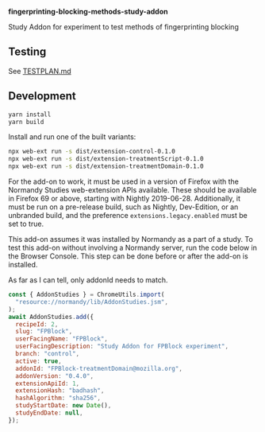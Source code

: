 **fingerprinting-blocking-methods-study-addon**

Study Addon for experiment to test methods of fingerprinting blocking

## Testing

See [TESTPLAN.md](TESTPLAN.md)

## Development

```bash
yarn install
yarn build
```

Install and run one of the built variants:

```bash
npx web-ext run -s dist/extension-control-0.1.0
npx web-ext run -s dist/extension-treatmentScript-0.1.0
npx web-ext run -s dist/extension-treatmentDomain-0.1.0
```

For the add-on to work, it must be used in a version of Firefox with the
Normandy Studies web-extension APIs available. These should be available in
Firefox 69 or above, starting with Nightly 2019-06-28. Additionally, it must
be run on a pre-release build, such as Nightly, Dev-Edition, or an unbranded
build, and the preference `extensions.legacy.enabled` must be set to true.

This add-on assumes it was installed by Normandy as a part of a study. To test this add-on without
involving a Normandy server, run the code below in the Browser Console. This step can be done before
or after the add-on is installed.

As far as I can tell, only addonId needs to match.

```js
const { AddonStudies } = ChromeUtils.import(
  "resource://normandy/lib/AddonStudies.jsm",
);
await AddonStudies.add({
  recipeId: 2,
  slug: "FPBlock",
  userFacingName: "FPBlock",
  userFacingDescription: "Study Addon for FPBlock experiment",
  branch: "control",
  active: true,
  addonId: "FPBlock-treatmentDomain@mozilla.org",
  addonVersion: "0.4.0",
  extensionApiId: 1,
  extensionHash: "badhash",
  hashAlgorithm: "sha256",
  studyStartDate: new Date(),
  studyEndDate: null,
});
```